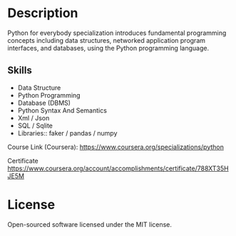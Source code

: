 # Description
Python for everybody specialization introduces fundamental programming concepts including data structures, networked application program interfaces, and databases, using the Python programming language.
## Skills
* Data Structure
* Python Programming
* Database (DBMS)
* Python Syntax And Semantics
* Xml / Json 
* SQL / Sqlite 
* Libraries:: faker / pandas / numpy

Course Link (Coursera): https://www.coursera.org/specializations/python

Certificate https://www.coursera.org/account/accomplishments/certificate/788XT35HJE5M

# License
Open-sourced software licensed under the MIT license.

